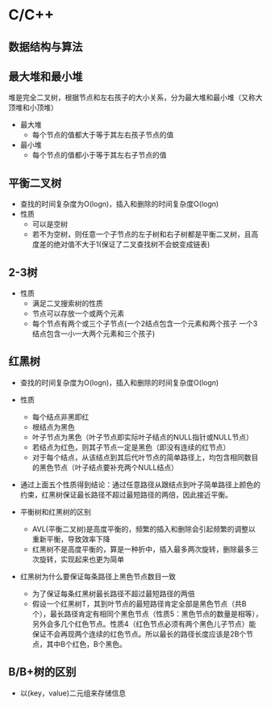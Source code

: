 # C/C++



## 数据结构与算法

## 最大堆和最小堆<br>
堆是完全二叉树，根据节点和左右孩子的大小关系，分为最大堆和最小堆（又称大顶堆和小顶堆）<br>
* 最大堆
  * 每个节点的值都大于等于其左右孩子节点的值
* 最小堆
  * 每个节点的值都小于等于其左右子节点的值


## 平衡二叉树
* 查找的时间复杂度为O(logn)，插入和删除的时间复杂度O(logn)
* 性质
  * 可以是空树
  * 若不为空树，则任意一个子节点的左子树和右子树都是平衡二叉树，且高度差的绝对值不大于1(保证了二叉查找树不会蜕变成链表)

## 2-3树
* 性质
  * 满足二叉搜索树的性质
  * 节点可以存放一个或两个元素
  * 每个节点有两个或三个子节点(一个2结点包含一个元素和两个孩子 一个3结点包含一小一大两个元素和三个孩子)

## 红黑树
* 查找的时间复杂度为O(logn)，插入和删除的时间复杂度O(logn)
* 性质
  * 每个结点非黑即红
  * 根结点为黑色
  * 叶子节点为黑色（叶子节点即实际叶子结点的NULL指针或NULL节点）
  * 若结点为红色，则其子节点一定是黑色（即没有连续的红节点）
  * 对于每个结点，从该结点到其后代叶节点的简单路径上，均包含相同数目的黑色节点（叶子结点要补充两个NULL结点）
* 通过上面五个性质得到结论：通过任意路径从跟结点到叶子简单路径上颜色的约束，红黑树保证最长路径不超过最短路径的两倍，因此接近平衡。

* 平衡树和红黑树的区别
  * AVL(平衡二叉树)是高度平衡的，频繁的插入和删除会引起频繁的调整以重新平衡，导致效率下降
  * 红黑树不是高度平衡的，算是一种折中，插入最多两次旋转，删除最多三次旋转，实现起来也更为简单
* 红黑树为什么要保证每条路径上黑色节点数目一致
  * 为了保证每条红黑树最长路径不超过最短路径的两倍
  * 假设一个红黑树T，其到叶节点的最短路径肯定全部是黑色节点（共B个），最长路径肯定有相同个黑色节点（性质5：黑色节点的数量是相等），另外会多几个红色节点。性质4（红色节点必须有两个黑色儿子节点）能保证不会再现两个连续的红色节点。所以最长的路径长度应该是2B个节点，其中B个红色，B个黑色。

## B/B+树的区别
* 以(key，value)二元组来存储信息












